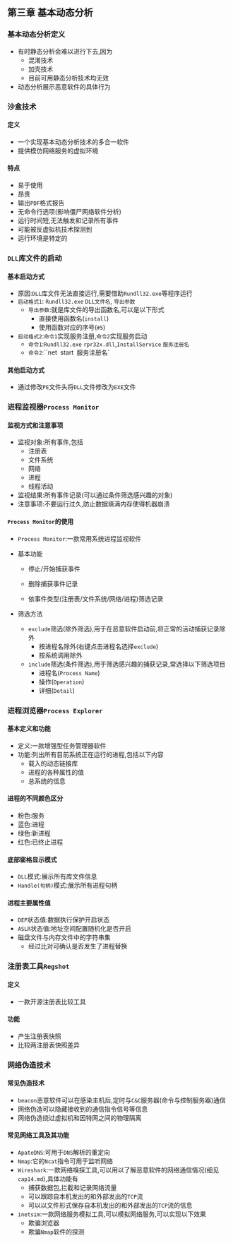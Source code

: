 ## 第三章 基本动态分析

### 基本动态分析定义

- 有时静态分析会难以进行下去,因为
  - 混淆技术
  - 加壳技术
  - 目前可用静态分析技术均无效
- 动态分析展示恶意软件的具体行为

### 沙盒技术

#### 定义

- 一个实现基本动态分析技术的多合一软件
- 提供模仿网络服务的虚拟环境

#### 特点

- 易于使用
- 昂贵
- 输出`PDF`格式报告
- 无命令行选项(影响僵尸网络软件分析)
- 运行时间短,无法触发和记录所有事件
- 可能被反虚拟机技术探测到
- 运行环境是特定的

### `DLL`库文件的启动

#### 基本启动方式

- 原因:`DLL`库文件无法直接运行,需要借助`Rundll32.exe`等程序运行
- `启动格式1`: `Rundll32.exe` `DLL文件名`, `导出参数`
  - `导出参数`:就是库文件的导出函数名,可以是以下形式
    - 直接使用函数名(`install`)
    - 使用函数对应的序号(`#5`)
- `启动格式2`:`命令1`实现服务注册,`命令2`实现服务启动
  - `命令1`:`Rundll32.exe` `rpr32x.dll`,`InstallService` `服务注册名`
  - `命令2`:``net` `start` `服务注册名`

#### 其他启动方式

- 通过修改`PE`文件头将`DLL`文件修改为`EXE`文件

### 进程监视器`Process Monitor`

#### 监视方式和注意事项

- 监视对象:所有事件,包括
  - 注册表
  - 文件系统
  - 网络
  - 进程
  - 线程活动
- 监视结果:所有事件记录(可以通过条件筛选感兴趣的对象)
- 注意事项:不要运行过久,防止数据填满内存使得机器崩溃

#### `Process Monitor`的使用

- `Process Monitor`:一款常用系统进程监视软件

- 基本功能
  - 停止/开始捕获事件

  - 删除捕获事件记录

  - 依事件类型(注册表/文件系统/网络/进程)筛选记录

- 筛选方法

  - `exclude`筛选(除外筛选),用于在恶意软件启动前,将正常的活动捕获记录除外
    - 按进程名除外(右键点击进程名选择`exclude`)
    - 按系统调用除外
  - `include`筛选(条件筛选),用于筛选感兴趣的捕获记录,常选择以下筛选项目
    - 进程名(`Process Name`)
    - 操作(`Operation`)
    - 详细(`Detail`)

### 进程浏览器`Process Explorer`

#### 基本定义和功能

- 定义:一款增强型任务管理器软件
- 功能:列出所有目前系统正在运行的进程,包括以下内容
  - 载入的动态链接库
  - 进程的各种属性的值
  - 总系统的信息

#### 进程的不同颜色区分

- 粉色:服务
- 蓝色:进程
- 绿色:新进程
- 红色:已终止进程

#### 底部窗格显示模式

- `DLL`模式:展示所有库文件信息
- `Handle(句柄)`模式:展示所有进程句柄

#### 进程主要属性值

- `DEP`状态值:数据执行保护开启状态
- `ASLR`状态值:地址空间配置随机化是否开启
- 磁盘文件与内存文件中的字符串集
  - 经过比对可确认是否发生了进程替换

### 注册表工具`Regshot`

#### 定义

- 一款开源注册表比较工具

#### 功能

- 产生注册表快照
- 比较两注册表快照差异

### 网络伪造技术

#### 常见伪造技术

- `beacon`恶意软件可以在感染主机后,定时与`C&C`服务器(命令与控制服务器)通信
- 网络伪造可以隐藏接收到的通信指令信号等信息
- 网络伪造绕过虚拟机和因特网之间的物理隔离

#### 常见网络工具及其功能

- `ApateDNS`:可用于`DNS`解析的重定向
- `Nmap`:它的`Ncat`指令可用于监听网络
- `Wireshark`:一款网络嗅探工具,可以用以了解恶意软件的网络通信情况(细见`cap14.md`),具体功能有
  - 捕获数据包,拦截和记录网络流量
  - 可以跟踪自本机发出的和外部发出的`TCP`流
  - 可以以文件形式保存自本机发出的和外部发出的`TCP`流的信息
- `inetsim`:一款网络服务模拟工具,可以模拟网络服务,可以实现以下效果
  - 欺骗浏览器
  - 欺骗`Nmap`软件的探测